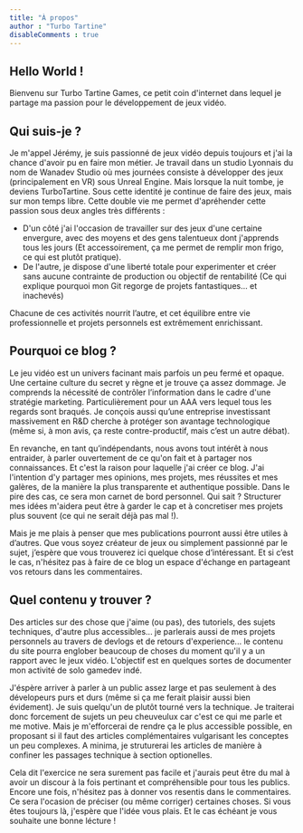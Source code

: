 ```yaml
---
title: "À propos"
author : "Turbo Tartine"
disableComments : true
---
```

## Hello World !
Bienvenu sur Turbo Tartine Games, ce petit coin d'internet dans lequel je partage ma passion pour le développement de jeux vidéo.

## Qui suis-je ?
Je m'appel Jérémy, je suis passionné de jeux vidéo depuis toujours et j'ai la chance d'avoir pu en faire mon métier. Je travail dans un studio Lyonnais du nom de Wanadev Studio où mes journées consiste à développer des jeux (principalement en VR) sous Unreal Engine. Mais lorsque la nuit tombe, je deviens TurboTartine. Sous cette identité je continue de faire des jeux, mais sur mon temps libre. Cette double vie me permet d'apréhender cette passion sous deux angles très différents :
- D'un côté j'ai l'occasion de travailler sur des jeux d'une certaine envergure, avec des moyens et des gens talentueux dont j'apprends tous les jours (Et accessoirement, ça me permet de remplir mon frigo, ce qui est plutôt pratique).
- De l'autre, je dispose d'une liberté totale pour experimenter et créer sans aucune contrainte de production ou objectif de rentabilité (Ce qui explique pourquoi mon Git regorge de projets fantastiques… et inachevés)

Chacune de ces activités nourrit l’autre, et cet équilibre entre vie professionnelle et projets personnels est extrêmement enrichissant.

## Pourquoi ce blog ?
Le jeu vidéo est un univers facinant mais parfois un peu fermé et opaque. Une certaine culture du secret y règne et je trouve ça assez dommage. Je comprends la nécessité de contrôler l’information dans le cadre d'une stratégie marketing. Particulièrement pour un AAA vers lequel tous les regards sont braqués.  Je conçois aussi qu’une entreprise investissant massivement en R&D cherche à protéger son avantage technologique (même si, à mon avis, ça reste contre-productif, mais c’est un autre débat).

En revanche, en tant qu’indépendants, nous avons tout intérêt à nous entraider, à parler ouvertement de ce qu'on fait et à partager nos connaissances. Et c'est la raison pour laquelle j'ai créer ce blog. J'ai l'intention d'y partager mes opinions, mes projets, mes réussites et mes galères, de la manière la plus transparente et authentique possible. Dans le pire des cas, ce sera mon carnet de bord personnel. Qui sait ? Structurer mes idées m'aidera peut être à garder le cap et à concretiser mes projets plus souvent (ce qui ne serait déjà pas mal !).

 Mais je me plais à penser que mes publications pourront aussi être utiles à d’autres. Que vous soyez créateur de jeux ou simplement passionné par le sujet, j’espère que vous trouverez ici quelque chose d’intéressant.  Et si c’est le cas, n'hésitez pas à faire de ce blog un espace d'échange en partageant vos retours dans les commentaires.

## Quel contenu y trouver ?
Des articles sur des chose que j'aime (ou pas), des tutoriels, des sujets techniques, d'autre plus accessibles... je parlerais aussi de mes projets personnels au travers de devlogs et de retours d'experience... le contenu du site pourra englober beaucoup de choses du moment qu'il y a un rapport avec le jeux vidéo. L'objectif est en quelques sortes de documenter mon activité de solo gamedev indé.

J'éspère arriver à parler à un public assez large et pas seulement à des dévelopeurs purs et durs (même si ça me ferait plaisir aussi bien évidement). Je suis quelqu'un de plutôt tourné vers la technique. Je traiterai donc forcement de sujets un peu cheuveulux car c'est ce qui me parle et me motive. Mais je m'efforcerai de rendre ça le plus accessible possible, en proposant si il faut des articles complémentaires vulgarisant les conceptes un peu complexes. A minima, je struturerai les articles de manière à confiner les passages technique à section optionelles.

Cela dit l'exercice ne sera surement pas facile et j'aurais peut être du mal à avoir un discour à la fois pertinant et compréhensible pour tous les publics. Encore une fois, n'hésitez pas à donner vos resentis dans le commentaires. Ce sera l'ocasion de préciser (ou même corriger) certaines choses. Si vous êtes toujours là, j'espère que l'idée vous plais. Et le cas échéant je vous souhaite une bonne lécture !